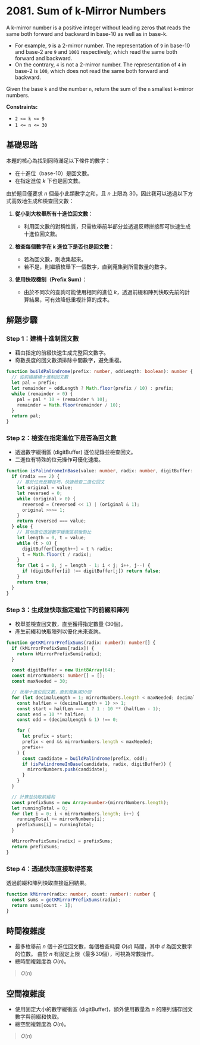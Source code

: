 # 2081. Sum of k-Mirror Numbers

A k-mirror number is a positive integer without leading zeros that reads the same both forward and backward in base-10 as well as in base-k.

- For example, `9` is a 2-mirror number. 
  The representation of `9` in base-10 and base-2 are `9` and `1001` respectively, which read the same both forward and backward.
- On the contrary, `4` is not a 2-mirror number. The representation of `4` in base-2 is `100`, 
  which does not read the same both forward and backward.

Given the base `k` and the number `n`, return the sum of the `n` smallest k-mirror numbers.

**Constraints:**

- `2 <= k <= 9`
- `1 <= n <= 30`

## 基礎思路

本題的核心為找到同時滿足以下條件的數字：

- 在十進位（base-10）是回文數。
- 在指定進位 $k$ 下也是回文數。

由於題目僅要求 $n$ 個最小此類數字之和，且 $n$ 上限為 $30$，因此我可以透過以下方式高效地生成和檢查回文數：

1. **從小到大枚舉所有十進位回文數**：

    - 利用回文數的對稱性質，只需枚舉前半部分並透過反轉拼接即可快速生成十進位回文數。

2. **檢查每個數字在 $k$ 進位下是否也是回文數**：

    - 若為回文數，則收集起來。
    - 若不是，則繼續枚舉下一個數字，直到蒐集到所需數量的數字。

3. **使用快取機制（Prefix Sum）**：

    - 由於不同次的查詢可能使用相同的進位 $k$，透過前綴和陣列快取先前的計算結果，可有效降低重複計算的成本。

## 解題步驟

### Step 1：建構十進制回文數

- 藉由指定的前綴快速生成完整回文數字。
- 奇數長度的回文數須排除中間數字，避免重複。

```typescript
function buildPalindrome(prefix: number, oddLength: boolean): number {
  // 從前綴建構十進制回文數
  let pal = prefix;
  let remainder = oddLength ? Math.floor(prefix / 10) : prefix;
  while (remainder > 0) {
    pal = pal * 10 + (remainder % 10);
    remainder = Math.floor(remainder / 10);
  }
  return pal;
}
```

### Step 2：檢查在指定進位下是否為回文數

- 透過數字緩衝區 (digitBuffer) 逐位記錄並檢查回文。
- 二進位有特殊的位元操作可優化速度。

```typescript
function isPalindromeInBase(value: number, radix: number, digitBuffer: Uint8Array): boolean {
  if (radix === 2) {
    // 基於位元反轉技巧，快速檢查二進位回文
    let original = value;
    let reversed = 0;
    while (original > 0) {
      reversed = (reversed << 1) | (original & 1);
      original >>>= 1;
    }
    return reversed === value;
  } else {
    // 其他進位透過數字緩衝區前後對比
    let length = 0, t = value;
    while (t > 0) {
      digitBuffer[length++] = t % radix;
      t = Math.floor(t / radix);
    }
    for (let i = 0, j = length - 1; i < j; i++, j--) {
      if (digitBuffer[i] !== digitBuffer[j]) return false;
    }
    return true;
  }
}
```

### Step 3：生成並快取指定進位下的前綴和陣列

* 枚舉並檢查回文數，直至獲得指定數量 (30個)。
* 產生前綴和快取陣列以優化未來查詢。

```typescript
function getKMirrorPrefixSums(radix: number): number[] {
  if (kMirrorPrefixSums[radix]) {
    return kMirrorPrefixSums[radix];
  }

  const digitBuffer = new Uint8Array(64);    
  const mirrorNumbers: number[] = [];        
  const maxNeeded = 30;                      

  // 枚舉十進位回文數，直到蒐集滿30個
  for (let decimalLength = 1; mirrorNumbers.length < maxNeeded; decimalLength++) {
    const halfLen = (decimalLength + 1) >> 1;
    const start = halfLen === 1 ? 1 : 10 ** (halfLen - 1);
    const end = 10 ** halfLen;
    const odd = (decimalLength & 1) !== 0;

    for (
      let prefix = start;
      prefix < end && mirrorNumbers.length < maxNeeded;
      prefix++
    ) {
      const candidate = buildPalindrome(prefix, odd);
      if (isPalindromeInBase(candidate, radix, digitBuffer)) {
        mirrorNumbers.push(candidate);
      }
    }
  }

  // 計算並快取前綴和
  const prefixSums = new Array<number>(mirrorNumbers.length);
  let runningTotal = 0;
  for (let i = 0; i < mirrorNumbers.length; i++) {
    runningTotal += mirrorNumbers[i];
    prefixSums[i] = runningTotal;
  }

  kMirrorPrefixSums[radix] = prefixSums;
  return prefixSums;
}
```

### Step 4：透過快取直接取得答案

透過前綴和陣列快取直接返回結果。

```typescript
function kMirror(radix: number, count: number): number {
  const sums = getKMirrorPrefixSums(radix);
  return sums[count - 1];
}
```

## 時間複雜度

- 最多枚舉前 $n$ 個十進位回文數，每個檢查耗費 $O(d)$ 時間，其中 $d$ 為回文數字的位數。
  由於 $n$ 有固定上限（最多30個），可視為常數操作。
- 總時間複雜度為 $O(n)$。

> $O(n)$

## 空間複雜度

- 使用固定大小的數字緩衝區 (digitBuffer)，額外使用數量為 $n$ 的陣列儲存回文數字與前綴和快取。
- 總空間複雜度為 $O(n)$。

> $O(n)$
